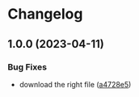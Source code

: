 # Changelog

## 1.0.0 (2023-04-11)


### Bug Fixes

* download the right file ([a4728e5](https://github.com/pdemagny/asdf-vale/commit/a4728e5f388cb4c2187310955a25707bc8635247))
